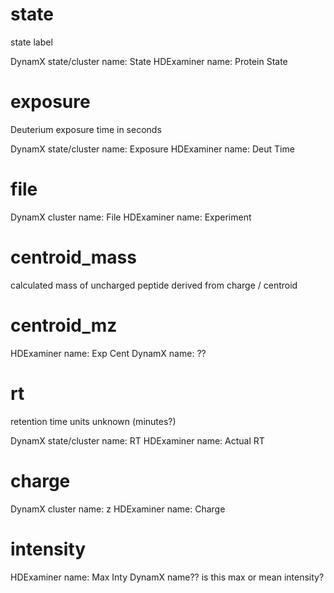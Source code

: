 # state

state label

DynamX state/cluster name: State
HDExaminer name: Protein State


# exposure

Deuterium exposure time in seconds

DynamX state/cluster name: Exposure
HDExaminer name: Deut Time

# file

DynamX cluster name: File
HDExaminer name: Experiment

# centroid_mass
calculated mass of uncharged peptide
derived from charge / centroid

# centroid_mz

HDExaminer name: Exp Cent
DynamX name: ??

# rt

retention time 
units unknown (minutes?)

DynamX state/cluster name: RT
HDExaminer name: Actual RT

# charge

DynamX cluster name: z
HDExaminer name: Charge


# intensity

HDExaminer name: Max Inty
DynamX name?? is this max or mean intensity?